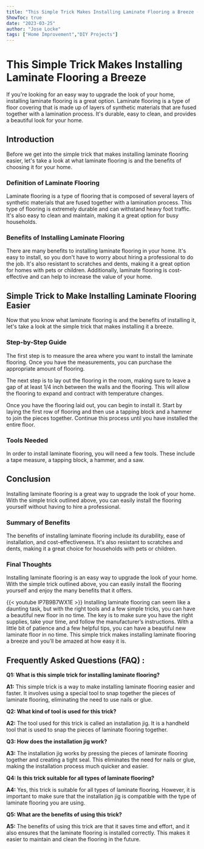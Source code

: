 ```yaml
---
title: "This Simple Trick Makes Installing Laminate Flooring a Breeze - You'll Be Amazed at How Easy It Is!"
ShowToc: true 
date: "2023-03-25"
author: "Jose Locke" 
tags: ["Home Improvement","DIY Projects"]
---
```

# This Simple Trick Makes Installing Laminate Flooring a Breeze

If you're looking for an easy way to upgrade the look of your home, installing laminate flooring is a great option. Laminate flooring is a type of floor covering that is made up of layers of synthetic materials that are fused together with a lamination process. It's durable, easy to clean, and provides a beautiful look for your home.

## Introduction 

Before we get into the simple trick that makes installing laminate flooring easier, let's take a look at what laminate flooring is and the benefits of choosing it for your home. 

### Definition of Laminate Flooring 

Laminate flooring is a type of flooring that is composed of several layers of synthetic materials that are fused together with a lamination process. This type of flooring is extremely durable and can withstand heavy foot traffic. It's also easy to clean and maintain, making it a great option for busy households. 

### Benefits of Installing Laminate Flooring 

There are many benefits to installing laminate flooring in your home. It's easy to install, so you don't have to worry about hiring a professional to do the job. It's also resistant to scratches and dents, making it a great option for homes with pets or children. Additionally, laminate flooring is cost-effective and can help to increase the value of your home. 

## Simple Trick to Make Installing Laminate Flooring Easier 

Now that you know what laminate flooring is and the benefits of installing it, let's take a look at the simple trick that makes installing it a breeze. 

### Step-by-Step Guide 

The first step is to measure the area where you want to install the laminate flooring. Once you have the measurements, you can purchase the appropriate amount of flooring. 

The next step is to lay out the flooring in the room, making sure to leave a gap of at least 1/4 inch between the walls and the flooring. This will allow the flooring to expand and contract with temperature changes. 

Once you have the flooring laid out, you can begin to install it. Start by laying the first row of flooring and then use a tapping block and a hammer to join the pieces together. Continue this process until you have installed the entire floor. 

### Tools Needed 

In order to install laminate flooring, you will need a few tools. These include a tape measure, a tapping block, a hammer, and a saw. 

## Conclusion 

Installing laminate flooring is a great way to upgrade the look of your home. With the simple trick outlined above, you can easily install the flooring yourself without having to hire a professional. 

### Summary of Benefits 

The benefits of installing laminate flooring include its durability, ease of installation, and cost-effectiveness. It's also resistant to scratches and dents, making it a great choice for households with pets or children. 

### Final Thoughts 

Installing laminate flooring is an easy way to upgrade the look of your home. With the simple trick outlined above, you can easily install the flooring yourself and enjoy the many benefits that it offers.

{{< youtube lP7B9B7WX1E >}} 
Installing laminate flooring can seem like a daunting task, but with the right tools and a few simple tricks, you can have a beautiful new floor in no time. The key is to make sure you have the right supplies, take your time, and follow the manufacturer’s instructions. With a little bit of patience and a few helpful tips, you can have a beautiful new laminate floor in no time. This simple trick makes installing laminate flooring a breeze and you’ll be amazed at how easy it is.

## Frequently Asked Questions (FAQ) :
**Q1: What is this simple trick for installing laminate flooring?**

**A1:** This simple trick is a way to make installing laminate flooring easier and faster. It involves using a special tool to snap together the pieces of laminate flooring, eliminating the need to use nails or glue.

**Q2: What kind of tool is used for this trick?**

**A2:** The tool used for this trick is called an installation jig. It is a handheld tool that is used to snap the pieces of laminate flooring together.

**Q3: How does the installation jig work?**

**A3:** The installation jig works by pressing the pieces of laminate flooring together and creating a tight seal. This eliminates the need for nails or glue, making the installation process much quicker and easier.

**Q4: Is this trick suitable for all types of laminate flooring?**

**A4:** Yes, this trick is suitable for all types of laminate flooring. However, it is important to make sure that the installation jig is compatible with the type of laminate flooring you are using.

**Q5: What are the benefits of using this trick?**

**A5:** The benefits of using this trick are that it saves time and effort, and it also ensures that the laminate flooring is installed correctly. This makes it easier to maintain and clean the flooring in the future.





